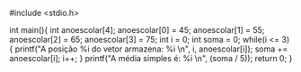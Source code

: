 #include <stdio.h>

int main(){
    int anoescolar[4];
    anoescolar[0] = 45;
    anoescolar[1] = 55;
    anoescolar[2] = 65;
    anoescolar[3] = 75;
    int i = 0;
    int soma = 0;
    while(i <= 3){
        printf("A posição %i do vetor armazena: %i \n", i, anoescolar[i]);
        soma += anoescolar[i];
        i++;
    }
   printf("A média simples é: %i \n", (soma / 5));
    return 0;
}
